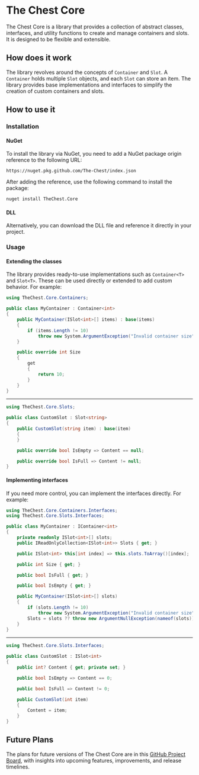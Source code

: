 # The Chest Core

The Chest Core is a library that provides a collection of abstract classes, interfaces, and utility functions to create and manage containers and slots. It is designed to be flexible and extensible.

## How does it work

The library revolves around the concepts of `Container` and `Slot`. A `Container` holds multiple `Slot` objects, and each `Slot` can store an item. The library provides base implementations and interfaces to simplify the creation of custom containers and slots.

## How to use it

### Installation

#### NuGet
To install the library via NuGet, you need to add a NuGet package origin reference to the following URL:
```
https://nuget.pkg.github.com/The-Chest/index.json
```
After adding the reference, use the following command to install the package:
```bash
nuget install TheChest.Core
```

#### DLL
Alternatively, you can download the DLL file and reference it directly in your project.

### Usage

#### Extending the classes
The library provides ready-to-use implementations such as `Container<T>` and `Slot<T>`. These can be used directly or extended to add custom behavior. For example:

```csharp
using TheChest.Core.Containers;

public class MyContainer : Container<int>
{
    public MyContainer(ISlot<int>[] items) : base(items)
    {
        if (items.Length != 10)
            throw new System.ArgumentException("Invalid container size");
    }

    public override int Size
    {
        get
        {
            return 10;
        }
    }
}
```

----------

```csharp
using TheChest.Core.Slots;

public class CustomSlot : Slot<string>
{
    public CustomSlot(string item) : base(item)
    {
    }

    public override bool IsEmpty => Content == null;

    public override bool IsFull => Content != null;
}
```

#### Implementing interfaces

If you need more control, you can implement the interfaces directly. For example:

```csharp
using TheChest.Core.Containers.Interfaces;
using TheChest.Core.Slots.Interfaces;

public class MyContainer : IContainer<int>
{
    private readonly ISlot<int>[] slots; 
    public IReadOnlyCollection<ISlot<int>> Slots { get; }

    public ISlot<int> this[int index] => this.slots.ToArray()[index];

    public int Size { get; }

    public bool IsFull { get; }

    public bool IsEmpty { get; }

    public MyContainer(ISlot<int>[] slots)
    {
        if (slots.Length != 10)
            throw new System.ArgumentException("Invalid container size");
        Slots = slots ?? throw new ArgumentNullException(nameof(slots));
    }
}
```

----------

```csharp
using TheChest.Core.Slots.Interfaces;

public class CustomSlot : ISlot<int>
{
    public int? Content { get; private set; }

    public bool IsEmpty => Content == 0;

    public bool IsFull => Content != 0;

    public CustomSlot(int item)
    {
        Content = item;
    }
}
```

## Future Plans

The plans for future versions of The Chest Core are in this [GitHub Project Board](https://github.com/orgs/The-Chest/projects/16/views/2), with insights into upcoming features, improvements, and release timelines.

